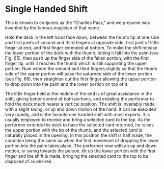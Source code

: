 # Single Handed Shift

This is known to conjurers as the "Charlies Pass," and we presume was invented by the famous magician of that name.

Hold the deck in the left hand face down, between the thumb tip at one side and first joints of second and third fingers at opposite side, first joint of little finger at end, and first finger extended at bottom. To make the shift release the lower portion of the deck with the thumb, letting it fall into the palm \(see Fig. 65\), then push up the finger side of the fallen portion, with the first finger tip, until it reaches the thumb which is still supporting the upper portion. Now extend the second and third fingers slightly so that the thumb side of the upper portion will pass the upturned side of the lower portion \(see Fig. 66\), then straighten out the first finger allowing the upper portion to drop down into the palm and the lower portion on top of it.

The little finger held at the middle of the end is of great assistance in the shift, giving better control of both portions, and enabling the performer to hold the deck much nearer a vertical position. The shift is invariably made with a slight swing; or up and down motion of the hand. It can be executed very rapidly, and is the favorite one handed shift with most experts. It is usually employed to receive and bring a selected card to the top. As the performer extends the deck to have the selected card returned, he raises the upper portion with the tip of the thumb, and the selected card is naturally placed in the opening. In this position the shift is half made, the condition being the same as when the first movement of dropping the lower portion into the palm takes place. The performer now with an up and down motion, or swing towards the person, tilt up the lower portion with the first finger and the shift is made, bringing the selected card to the top to be disposed of as desired.

